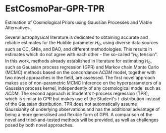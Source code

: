 # EstCosmoPar-GPR-TPR
Estimation of Cosmological Priors using Gaussian Processes and Viable Alternatives

Several astrophysical literature is dedicated to obtaining accurate and reliable estimates for the Hubble parameter $H_0$, using diverse data sources such as CC, SNIa, and BAO, and different methodologies. This results in estimates which do not agree with each other - the so-called "$H_0$ tension". In this work, methods already established in literature for estimating $H_0$, such as Gaussian process regression (GPR) and Markov chain Monte Carlo (MCMC) methods based on the concordance $\Lambda CDM$ model, together with two novel approaches in the field, are assessed. The first novel approach makes use of non-parametric MCMC inference on the hyperparameters of a Gaussian process kernel, independently of any cosmological model such as $\Lambda CDM$. The second approach is Student's $t$-process regression (TPR), which is similar to GPR but makes use of the Student's $t$-distribution instead of the Gaussian distribution. TPR does not automatically assume Gaussianity of underlying observations and has the additional advantage of being a more generalised and flexible form of GPR. A comparison of the novel and tried-and-tested methods will be provided, as well as challenges posed by both novel approaches.
